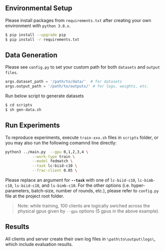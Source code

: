 ## Environmental Setup

Please install packages from `requirements.txt` after creating your own environment with `python 3.8.x`.

```bash
$ pip install --upgrade pip
$ pip install -r requirements.txt
```

## Data Generation
Please see `config.py` to set your custom path for both `datasets` and `output files`.
```python
args.dataset_path = '/path/to/data/'  # for datasets
args.output_path = '/path/to/outputs/' # for logs, weights, etc.
```
Run below script to generate datasets
```bash
$ cd scripts
$ sh gen-data.sh
```

## Run Experiments
To reproduce experiments, execute `train-xxx.sh` files in `scripts` folder, or you may also run the following comamnd line directly:

```bash
python3 ../main.py  --gpu 0,1,2,3,4 \
            --work-type train \
            --model fedmatch \
            --task lc-biid-c10 \
            --frac-client 0.05 \
```
Please replace an argument for **`--task`** with one of `lc-biid-c10`, `lc-bimb-c10`, `ls-biid-c10`, and `ls-bimb-c10`. For the other options (i.e. hyper-parameters, batch-size, number of rounds, etc.), please refer to `config.py` file at the project root folder.

> Note: while training, 100 clients are logically swiched across the physical gpus given by `--gpu` options (5 gpus in the above example). 

## Results
All clients and server create their own log files in `\path\to\output\logs\`, which include evaluation results.

